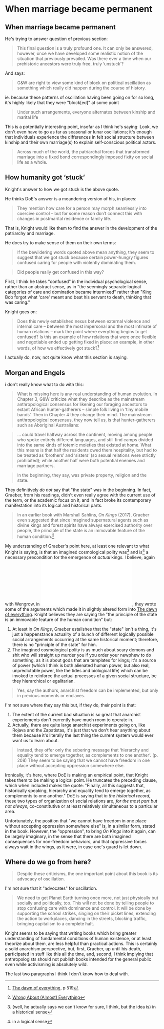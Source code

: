 # When marriage became permanent

##  When marriage became permanent

He's trying to answer question of previous section:

> This final question is a truly profound one. It can only be answered, however, once we have developed some realistic notion of the situation that previously prevailed. Was there ever a time when our prehistoric ancestors were truly free, truly ‘unstuck’?

And says:

> G&W are right to view some kind of block on political oscillation as something which really did happen during the course of history.

ie. because these patterns of oscillation having been going on for so long, it's highly likely that they were "block[ed]" at some point

> Under such arrangements, everyone alternates between kinship and marital life

This is a potentially interesting point, insofar as I think he's saying: Look, we don't even have to go as far as seasonal or lunar oscillations; it's enough that individuals experience the differences in felt social structure between kinship and their own marriage(s) to explain self-conscious political actors.

>  Across much of the world, the patriarchal forces that transformed marriage into a fixed bond correspondingly imposed fixity on social life as a whole.

## How humanity got ‘stuck’
Knight's answer to how we got stuck is the above quote.

He thinks DoE's answer is a meandering version of his, in places:

> They mention how care for a person may morph seamlessly into coercive control – but for some reason don’t connect this with changes in postmarital residence or family life.

That is, Knight would like them to find the answer in the development of the patriarchy and marriage. 

He does try to make sense of them on their own terms:

> If the bewildering words quoted above mean anything, they seem to suggest that we got stuck because certain power-hungry figures confused caring for people with violently dominating them.

> Did people really get confused in this way?

First, I think he takes "confused" in the individual psychological sense, rather than an abstract sense, as in "the seemingly separate logical categories of care and domination became intermixed" rather than "King Bob forgot what 'care' meant and beat his servant to death, thinking that was caring."

Knight goes on:

> Does this newly established nexus between external violence and internal care – between the most impersonal and the most intimate of human relations – mark the point where everything begins to get confused? Is this an example of how relations that were once flexible and negotiable ended up getting fixed in place: an example, in other words, of how we effectively got stuck?[^1]

I actually do, now, not quite know what this section is saying.

## Morgan and Engels

i don't really know what to do with this:

> What is missing here is any real understanding of human evolution. In Chapter 3, G&W criticize what they describe as the mainstream anthropological consensus for likening our foraging ancestors to extant African hunter-gatherers – simple folk living in ‘tiny mobile bands’. Then in Chapter 4 they change their mind. The mainstream anthropological consensus, they now tell us, is that hunter-gatherers such as Aboriginal Australians:

> … could travel halfway across the continent, moving among people who spoke entirely different languages, and still find camps divided into the same kinds of totemic moieties that existed at home. What this means is that half the residents owed them hospitality, but had to be treated as ‘brothers’ and ‘sisters’ (so sexual relations were strictly prohibited); while another half were both potential enemies and marriage partners.



> In the beginning, they say, was private property, religion and the state.

They definitively *do not* say that "the state" was in the beginning. In fact, Graeber, from his readings, didn't even really agree with the current use of the term, or the academic focus on it, and in fact broke its contemporary manifestation into its logical and historical parts.

> In an earlier book with Marshall Sahlins, _On Kings_ (2017), Graeber even suggested that since imagined supernatural agents such as divine kings and forest spirits have always exercised authority over people, the principle of the state is an immovable feature of the human condition.[^2]

My understanding of Graeber's point here, at least one relevant to what Knight is saying, is that an imagined cosmological polity was[^3] and is[^4] a necessary precondition for the emergence of *actual* kings. I believe, again with Wengrow, in ![Farewell to the childhood of man](with_David_Graeber_Farewell_to_the_chil.pdf), they wrote some of the arguments which made it in slightly altered form into [The dawn of everything](dawn_of_everything_graeber_wengrow.md). Knight believes they are saying the "the principle of the state is an immovable feature of the human condition" but:
1. At least in *On Kings*, Graeber estalishes that the "state" isn't a thing, it's just a happenstance actuality of a bunch of different logically possible social arrangements occurring at the same historical moment; therefore, there is no "principle of the state" for him.
2. The imagined cosmological polity is as much about scary demons and shit who will straight up murder you if you order your newphew to do something, as it is about gods that are templates for kings; it's a source of power (which I think is both alienated human power, but also real, unpredictable power, like the tides and biological life) which can be invoked to reinforce the actual processes of a given social structure, be they hierarchical or egalitarian.

>  Yes, say the authors, anarchist freedom can be implemented, but only in precious moments or enclaves.

I'm not sure where they say this but, if they do, their point is that:
1. The extent of the current bad situation is so great that anarchist experiements don't currently have much room to operate in.
2. Actually, there are quite large anarchist experiments going on, like Rojava and the Zapatistas, it's just that we don't hear anything about them because it's literally the last thing the current system would ever want us to learn about.

>  Instead, they offer only the sobering message that ‘hierarchy and equality tend to emerge together, as complements to one another’. (p. 208) They seem to be saying that we cannot have freedom in one place without accepting oppression somewhere else.

Ironically, it's here, where DoE is making an empirical point, that Knight takes them to be making a logical point. He truncates the preceding clause, which when included makes the quote: "Finally, all this suggests that, historically speaking, hierarchy and equality tend to emerge together, as complements to one another." DoE is saying that *in the historical record*, these two types of organization of social relations are, *for the most part but not always*, co-constitutive or at least relatively simultaneous to a particular area. 

Unfortunately, the position that "we cannot have freedom in one place without accepting oppression somewhere else" is, in a similar form, stated in the book. However, the "oppression", to bring *On Kings* into it again, can be largely imaginary, in the sense that there are both imagined consequences for non-freedom behaviors, and that oppressive forces always wait in the wings, as it were, in case one's guard is let down.

## Where do we go from here?

> Despite these criticisms, the one important point about this book is its advocacy of oscillation.

I'm not sure that it "advocates" for oscillation.

> We need to get Planet Earth turning once more, not just physically but socially and politically, too. This will not be done by telling people to stop confusing care with dominance and control. It will be done by supporting the school strikes, singing on their picket lines, extending the action to workplaces, dancing in the streets, blocking traffic, bringing capitalism to a complete halt.

Knight seems to be saying that writing books which bring greater understanding of fundamental conditions of human existence, or at least theorize about them, are less helpful than practical actions. This is certainly a solid anarchism perspective, but, first, Graeber, up until his death, participated in stuff like this all the time, and, second, I think implying that anthropologists should not publish books intended for the general public even while activisming is absolutely wild.

The last two paragraphs I think I don't know how to deal with.



[^1]: [The dawn of everything](dawn_of_everything_graeber_wengrow.md), p 519
[^2]: [Wrong About (Almost) Everything](wrong_about_almost_everything_chris_knight.md)
[^3]: (well, he actually says we can't know for sure, I think, but the idea is) in a historical sense
[^4]: in a logical sense